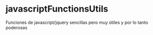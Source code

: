 javascriptFunctionsUtils
========================

Funciones de javascript/jquery sencillas pero muy útiles y por lo tanto poderosas
